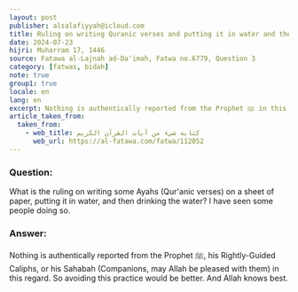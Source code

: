 ```yaml
---
layout: post
publisher: alsalafiyyah@icloud.com
title: Ruling on writing Quranic verses and putting it in water and then drinking it
date: 2024-07-23
hijri: Muharram 17, 1446
source: Fatawa al-Lajnah ad-Da'imah, Fatwa no.6779‏, Question 3
category: [fatwas, bidah]
note: true
group1: true
locale: en
lang: en
excerpt: Nothing is authentically reported from the Prophet ﷺ in this regard. So avoiding this practice would be better. And Allah knows best.
article_taken_from: 
  taken_from:
    - web_title: كتابة شيء من آيات القرآن الكريم 
      web_url: https://al-fatawa.com/fatwa/112052
---
```


### Question: 
What is the ruling on writing some Ayahs (Qur'anic verses) on a sheet of paper, putting it in water, and then drinking the water? I have seen some people doing so.

### Answer: 
Nothing is authentically reported from the Prophet ﷺ, his Rightly-Guided Caliphs, or his Sahabah (Companions, may Allah be pleased with them) in this regard. So avoiding this practice would be better. And Allah knows best. 
